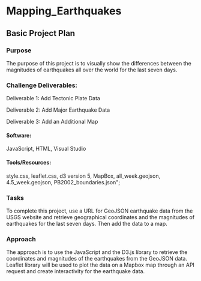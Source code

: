 # Mapping_Earthquakes

## Basic Project Plan
### Purpose
The purpose of this project is to visually show the differences between the magnitudes of earthquakes all over the world for the last seven days.

### Challenge Deliverables:

Deliverable 1: Add Tectonic Plate Data

Deliverable 2: Add Major Earthquake Data

Deliverable 3: Add an Additional Map

#### Software:
JavaScript, HTML, Visual Studio

#### Tools/Resources:
style.css, leaflet.css, d3 version 5, MapBox, all_week.geojson, 4.5_week.geojson, PB2002_boundaries.json";


### Tasks
To complete this project, use a URL for GeoJSON earthquake data from the USGS website and retrieve geographical coordinates and the magnitudes of 
earthquakes for the last seven days. Then add the data to a map.

### Approach
The approach is to use the JavaScript and the D3.js library to retrieve the coordinates and magnitudes of the earthquakes from the GeoJSON data. 
Leaflet library will be used to plot the data on a Mapbox map through an API request and create interactivity for the earthquake data.
